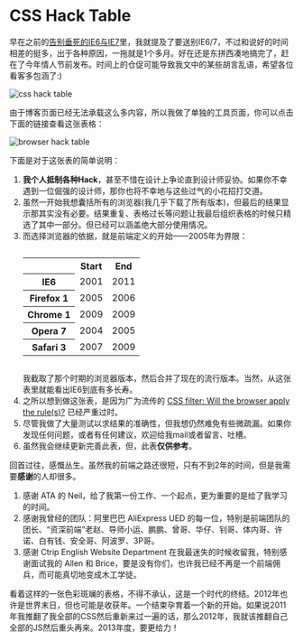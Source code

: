 # CSS Hack Table

早在之前的[告别垂死的IE6与IE7](https://swordair.com/goodbye-to-dying-ie6-and-ie7/)里，我就提及了要送别IE6/7，不过和说好的时间相差的挺多，出于各种原因，一拖就是1个多月。好在还是东拼西凑地搞完了，赶在了今年情人节前发布。时间上的仓促可能导致我文中的某些胡言乱语，希望各位看客多包涵了:)

![css hack table](https://swordair.com/content/images/2013/Dec/css_hack_table.png)

由于博客页面已经无法承载这么多内容，所以我做了单独的工具页面，你可以点击下面的链接查看这张表格：

![browser hack table](https://swordair.com/content/images/2013/Dec/browser_hack_table.gif)

下面是对于这张表的简单说明：

1. **我个人抵制各种Hack**，甚至不惜在设计上争论直到设计师妥协。如果你不幸遇到一位倔强的设计师，那你也将不幸地与这些过气的小花招打交道。
2. 虽然一开始我想囊括所有的浏览器(我几乎下载了所有版本)，但最后的结果显示那其实没有必要。结果重复、表格过长等问题让我最后组织表格的时候只精选了其中一部分。但已经可以涵盖绝大部分使用情况。</li>
3. 而选择浏览器的依据，就是前端定义的开始——2005年为界限：
	<table style="margin:1.8em 0;">
		<tr>
			<td></td>
			<th>Start</th>
			<th>End</th>
		</tr>
		<tr>
			<th>IE6</th>
			<td>2001</td>
			<td>2011</td>
		</tr>
		<tr>
			<th>Firefox 1</th>
			<td>2005</td>
			<td>2006</td>
		</tr>
		<tr>
			<th>Chrome 1</th>
			<td>2009</td>
			<td>2009</td>
		</tr>
		<tr>
			<th>Opera 7</th>
			<td>2004</td>
			<td>2005</td>
		</tr>
		<tr>
			<th>Safari 3</th>
			<td>2007</td>
			<td>2009</td>
		</tr>
	</table>
	我截取了那个时期的浏览器版本，然后合并了现在的流行版本。当然，从这张表里就能看出IE6到底有多长寿。
4. 之所以想到做这张表，是因为广为流传的 <a href="http://centricle.com/ref/css/filters/" rel="external">CSS filter: Will the browser apply the rule(s)?</a> 已经严重过时。
5. 尽管我做了大量测试以求结果的准确性，但我想仍然难免有些微疏漏。如果你发现任何问题，或者有任何建议，欢迎给我mail或者留言、吐槽。
6. 虽然我会继续更新完善此表，但，此表**仅供参考**。

回首过往，感慨丛生。虽然我的前端之路还很短，只有不到2年的时间，但是我需要**感谢**的人却很多。

1. 感谢 ATA 的 Neil，给了我第一份工作、一个起点，更为重要的是给了我学习的时间。
2. 感谢我曾经的团队：阿里巴巴 AliExpress UED 的每一位，特别是前端团队的团长、“资深前端”老赵、导师小运、鹏鹏、曾哥、华仔、钊哥、体内哥、许诺、白有钱、安全哥、阿波罗、3P哥。
3. 感谢 Ctrip English Website Department 在我最迷失的时候收留我，特别感谢面试我的 Allen 和 Brice，要是没有你们，也许我已经不再是一个前端佣兵，而可能真切地变成木工学徒。

看着这样的一张色彩斑斓的表格，不得不承认，这是一个时代的终结。2012年也许是世界末日，但也可能是收获年。一个结束孕育着一个新的开始。如果说2011年我推翻了我全部的CSS然后重新来过一遍的话，那么2012年，我就该推翻自己全部的JS然后重头再来。2013年度，要更给力！